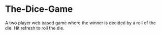 # The-Dice-Game
A two player web based game where the winner is decided by a roll of the die. Hit refresh to roll the die.
